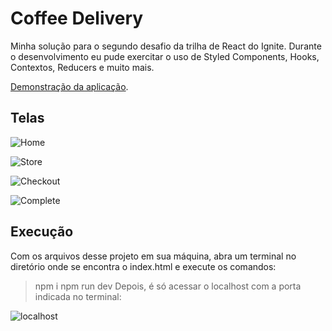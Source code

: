 # Coffee Delivery
Minha solução para o segundo desafio da trilha de React do Ignite.
Durante o desenvolvimento eu pude exercitar o uso de Styled Components, Hooks, Contextos, Reducers e muito mais.

[Demonstração da aplicação](https://ignite-coffee-delivery-qj003y5el-giovani-o.vercel.app/).

## Telas

![Home](https://github.com/Giovani-O/ignite-coffee-delivery/assets/50748653/67cc8cf9-98b9-4e71-a134-ddbcad2d0906)

![Store](https://github.com/Giovani-O/ignite-coffee-delivery/assets/50748653/185f4bae-44be-47e6-acc0-4b9910b6a3dc)

![Checkout](https://github.com/Giovani-O/ignite-coffee-delivery/assets/50748653/e32d5028-6c9a-4eb6-a6e4-de38750e7170)

![Complete](https://github.com/Giovani-O/ignite-coffee-delivery/assets/50748653/e78bf261-2b6a-4958-a99d-a0cf82aba170)

## Execução

Com os arquivos desse projeto em sua máquina, abra um terminal no diretório onde se encontra o index.html e execute os comandos:

> npm i
> npm run dev
Depois, é só acessar o localhost com a porta indicada no terminal:

![localhost](https://github.com/Giovani-O/ignite-coffee-delivery/assets/50748653/aa3e4299-2f40-4ef6-8680-164558981181)
